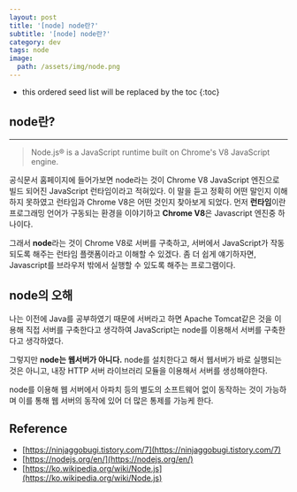 ```yaml
---
layout: post
title: '[node] node란?'
subtitle: '[node] node란?'
category: dev
tags: node
image:
  path: /assets/img/node.png
---
```


<!-- prettier-ignore -->
* this ordered seed list will be replaced by the toc 
{:toc}

## node란?

---

> Node.js® is a JavaScript runtime built on Chrome's V8 JavaScript engine.

공식문서 홈페이지에 들어가보면 node라는 것이 Chrome V8 JavaScript 엔진으로 빌드 되어진 JavaScript 런타임이라고 적혀있다. 이 말을 듣고 정확히 어떤 말인지 이해하지 못하였고 런타임과 Chrome V8은 어떤 것인지 찾아보게 되었다. 먼저 **런타임**이란 프로그래밍 언어가 구동되는 환경을 이야기하고 **Chrome V8**은 Javascript 엔진중 하나이다.

그래서 **node**라는 것이 Chrome V8로 서버를 구축하고, 서버에서 JavaScript가 작동되도록 해주는 런타임 플랫폼이라고 이해할 수 있겠다. 좀 더 쉽게 얘기하자면, Javascript를 브라우저 밖에서 실행할 수 있도록 해주는 프로그램이다.

## node의 오해

나는 이전에 Java를 공부하였기 때문에 서버라고 하면 Apache Tomcat같은 것을 이용해 직접 서버를 구축한다고 생각하여 JavaScript는 node를 이용해서 서버를 구축한다고 생각하였다.

그렇지만 **node는 웹서버가 아니다.** node를 설치한다고 해서 웹서버가 바로 실행되는 것은 아니고, 내장 HTTP 서버 라이브러리 모듈을 이용해서 서버를 생성해야한다.

node를 이용해 웹 서버에서 아파치 등의 별도의 소프트웨어 없이 동작하는 것이 가능하며 이를 통해 웹 서버의 동작에 있어 더 많은 통제를 가능케 한다.

## Reference

- [https://ninjaggobugi.tistory.com/7](https://ninjaggobugi.tistory.com/7)
- [https://nodejs.org/en/](https://nodejs.org/en/)
- [https://ko.wikipedia.org/wiki/Node.js](https://ko.wikipedia.org/wiki/Node.js)
